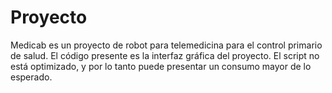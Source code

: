 # Proyecto
Medicab es un proyecto de robot para telemedicina para el control primario de salud. El código presente es la interfaz gráfica del proyecto. El script no está optimizado, y por lo tanto puede presentar un consumo mayor de lo esperado.